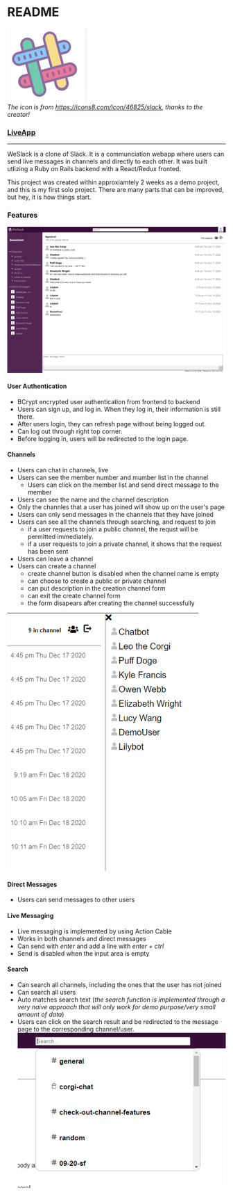 # README
![weslack](https://github.com/lilyzhaoyilu/WeSlack/blob/main/app/assets/images/weslack.png)   
*The icon is from https://icons8.com/icon/46825/slack, thanks to the creator!*
### [LiveApp](https://weslackin.herokuapp.com/#/)

---

WeSlack is a clone of Slack. It is a communciation webapp where users can send live messages in channels and directly to each other. It was built utlizing a Ruby on Rails backend with a React/Redux fronted. 

This project was created within approxiamtely 2 weeks as a demo project, and this is my first solo project. There are many parts that can be improved, but hey, it is how things start.

### Features
![Main Page](https://github.com/lilyzhaoyilu/WeSlack/blob/main/app/assets/images/client.png)
#### User Authentication
* BCrypt encrypted user authentication from frontend to backend
* Users can sign up, and log in. When they log in, their information is still there. 
* After users login, they can refresh page without being logged out.
* Can log out through right top corner.
* Before logging in, users will be redirected to the login page.

#### Channels
* Users can chat in channels, live
* Users can see the member number and mumber list in the channel
  * Users can click on the member list and send direct message to the member
* Users can see the name and the channel description
* Only the channles that a user has joined will show up on the user's page
* Users can only send messages in the channels that they have joined
* Users can see all the channels through searching, and request to join
  * if a user requests to join a public channel, the requst will be permitted immediately.
  * if a user requests to join a private channel, it shows that the request has been sent
* Users can leave a channel
* Users can create a channel
  * create channel button is disabled when the channel name is empty
  * can choose to create a public or private channel
  * can put description in the creation channel form
  * can exit the create channel form 
  * the form disapears after creating the channel successfully 

![Channel members and buttons](https://github.com/lilyzhaoyilu/WeSlack/blob/main/app/assets/images/memberlist.png)
#### Direct Messages
* Users can send messages to other users

#### Live Messaging
* Live messaging is implemented by using Action Cable
* Works in both channels and direct messages
* Can send with *enter* and add a line with *enter + ctrl*
* Send is disabled when the input area is empty 


#### Search
* Can search all channels, including the ones that the user has not joined
* Can search all users
* Auto matches search text    (*the search function is implemented through a very naive approach that will only work for demo purpose/very small amount of data*)
* Users can click on the search result and be redirected to the message page to the corresponding channel/user. 
![Search](https://github.com/lilyzhaoyilu/WeSlack/blob/main/app/assets/images/search.png)


